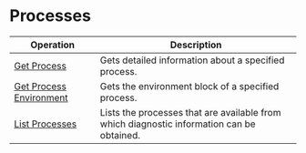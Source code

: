 Processes
================
| Operation | Description |
|---|---|
| [Get Process](processes-get.md) | Gets detailed information about a specified process. |
| [Get Process Environment](processes-env.md) | Gets the environment block of a specified process. |
| [List Processes](processes-list.md) | Lists the processes that are available from which diagnostic information can be obtained. |